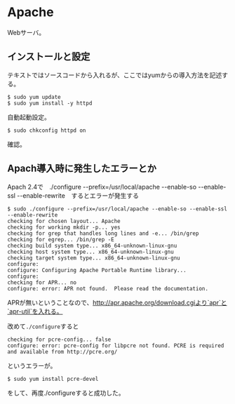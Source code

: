 # Apache

Webサーバ。

## インストールと設定

テキストではソースコードから入れるが、ここではyumからの導入方法を記述する。

```
$ sudo yum update
$ sudo yum install -y httpd
```

自動起動設定。

```
$ sudo chkconfig httpd on
```

確認。


## Apach導入時に発生したエラーとか


Apach 2.4で　./configure --prefix=/usr/local/apache --enable-so --enable-ssl --enable-rewrite　するとエラーが発生する

```
$ sudo ./configure --prefix=/usr/local/apache --enable-so --enable-ssl --enable-rewrite
checking for chosen layout... Apache
checking for working mkdir -p... yes
checking for grep that handles long lines and -e... /bin/grep
checking for egrep... /bin/grep -E
checking build system type... x86_64-unknown-linux-gnu
checking host system type... x86_64-unknown-linux-gnu
checking target system type... x86_64-unknown-linux-gnu
configure:
configure: Configuring Apache Portable Runtime library...
configure:
checking for APR... no
configure: error: APR not found.  Please read the documentation.

```

APRが無いということなので、http://apr.apache.org/download.cgiより`apr`と`apr-util`を入れる。



改めて`./configure`すると

```
checking for pcre-config... false
configure: error: pcre-config for libpcre not found. PCRE is required and available from http://pcre.org/
```
というエラーが。

```
$ sudo yum install pcre-devel
```
をして、再度./configureすると成功した。

